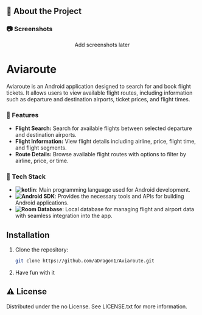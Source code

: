 

<!-- About the Project -->
## :star2: About the Project


<!-- Screenshots -->
### :camera: Screenshots

<div align="center"> 
  <!-- <img src="https://placehold.co/600x400?text=Your+Screenshot+here" alt="screenshot" /> -->
  Add screenshots later
</div>

# Aviaroute

Aviaroute is an Android application designed to search for and book flight tickets. It allows users to view available flight routes, including information such as departure and destination airports, ticket prices, and flight times.

<!-- Features -->
### :dart: Features
- **Flight Search:** Search for available flights between selected departure and destination airports.
- **Flight Information:** View flight details including airline, price, flight time, and flight segments.
- **Route Details:** Browse available flight routes with options to filter by airline, price, or time.

<!-- TechStack -->
### :space_invader: Tech Stack
- **![kotlin](https://kotlinlang.org/)**: Main programming language used for Android development.
- **![Android SDK](https://developer.android.com/tools/releases/platform-tools)**: Provides the necessary tools and APIs for building Android applications. 
- **![Room Database](https://developer.android.com/training/data-storage/room)**: Local database for managing flight and airport data with seamless integration into the app.


## Installation
1. Clone the repository:
   ```bash
   git clone https://github.com/aDragon1/Aviaroute.git
2. Have fun with it


## :warning: License

Distributed under the no License. See LICENSE.txt for more information.